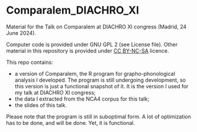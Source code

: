 # Comparalem_DIACHRO_XI
Material for the Talk on Comparalem at DIACHRO XI congress (Madrid, 24 June 2024).

Computer code is provided under GNU GPL 2 (see License file). Other material in this repository is provided under [CC BY-NC-SA](https://creativecommons.org/licenses/by-nc-sa/4.0/) licence.

This repo contains:
- a version of Comparalem, the R program for grapho-phonological analysis I developed. The program is still undergoing development, so this version is just a functional snapshot of it. It is the version I used for my talk at DIACHRO XI congress;
- the data I extracted from the NCA4 corpus for this talk;
- the slides of this talk.

Please note that the program is still in suboptimal form. A lot of optimization has to be done, and will be done. Yet, it is functional.

